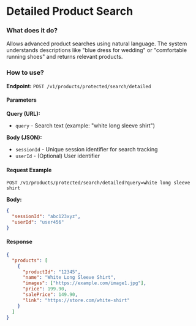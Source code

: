# Detailed Product Search

### What does it do?

Allows advanced product searches using natural language. The system understands descriptions like "blue dress for wedding" or "comfortable running shoes" and returns relevant products.

### How to use?

**Endpoint:** `POST /v1/products/protected/search/detailed`

#### Parameters

**Query (URL):**
- `query` - Search text (example: "white long sleeve shirt")

**Body (JSON):**
- `sessionId` - Unique session identifier for search tracking
- `userId` - (Optional) User identifier

#### Request Example

```http
POST /v1/products/protected/search/detailed?query=white long sleeve shirt
```

**Body:**
```json
{
  "sessionId": "abc123xyz",
  "userId": "user456"
}
```

#### Response

```json
{
  "products": [
    {
      "productId": "12345",
      "name": "White Long Sleeve Shirt",
      "images": ["https://example.com/image1.jpg"],
      "price": 199.90,
      "salePrice": 149.90,
      "link": "https://store.com/white-shirt"
    }
  ]
}
```
